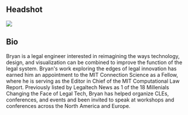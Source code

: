 ## Headshot

![](https://i.imgur.com/A4MNbZg.jpg)

## Bio

Bryan is a legal engineer interested in reimagining the ways technology, design, and visualization can be combined to improve the function of the legal system. Bryan's work exploring the edges of legal innovation has earned him an appointment to the MIT Connection Science as a Fellow, where he is serving as the Editor in Chief of the MIT Computational Law Report. Previously listed by Legaltech News as 1 of the 18 Millenials Changing the Face of Legal Tech, Bryan has helped organize CLEs, conferences, and events and been invited to speak at workshops and conferences across the North America and Europe. 
